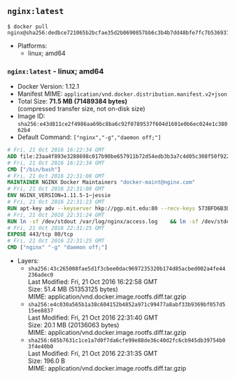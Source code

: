 ## `nginx:latest`

```console
$ docker pull nginx@sha256:dedbce721065b2bcfae35d2b0690857bb6c3b4b7dd48bfe7fc7b53693731beff
```

-	Platforms:
	-	linux; amd64

### `nginx:latest` - linux; amd64

-	Docker Version: 1.12.1
-	Manifest MIME: `application/vnd.docker.distribution.manifest.v2+json`
-	Total Size: **71.5 MB (71489384 bytes)**  
	(compressed transfer size, not on-disk size)
-	Image ID: `sha256:e43d811ce2f4986aa69bc8ba6c92f0789537f604d1601e0b6ec024e1c38062b4`
-	Default Command: `["nginx","-g","daemon off;"]`

```dockerfile
# Fri, 21 Oct 2016 16:22:34 GMT
ADD file:23aa4f893e3288698c017b90be657911b72d54edb3b3a7c4d05c308f50f9228f in / 
# Fri, 21 Oct 2016 16:22:34 GMT
CMD ["/bin/bash"]
# Fri, 21 Oct 2016 22:31:08 GMT
MAINTAINER NGINX Docker Maintainers "docker-maint@nginx.com"
# Fri, 21 Oct 2016 22:31:08 GMT
ENV NGINX_VERSION=1.11.5-1~jessie
# Fri, 21 Oct 2016 22:31:23 GMT
RUN apt-key adv --keyserver hkp://pgp.mit.edu:80 --recv-keys 573BFD6B3D8FBC641079A6ABABF5BD827BD9BF62 	&& echo "deb http://nginx.org/packages/mainline/debian/ jessie nginx" >> /etc/apt/sources.list 	&& apt-get update 	&& apt-get install --no-install-recommends --no-install-suggests -y 						ca-certificates 						nginx=${NGINX_VERSION} 						nginx-module-xslt 						nginx-module-geoip 						nginx-module-image-filter 						nginx-module-perl 						nginx-module-njs 						gettext-base 	&& rm -rf /var/lib/apt/lists/*
# Fri, 21 Oct 2016 22:31:24 GMT
RUN ln -sf /dev/stdout /var/log/nginx/access.log 	&& ln -sf /dev/stderr /var/log/nginx/error.log
# Fri, 21 Oct 2016 22:31:25 GMT
EXPOSE 443/tcp 80/tcp
# Fri, 21 Oct 2016 22:31:25 GMT
CMD ["nginx" "-g" "daemon off;"]
```

-	Layers:
	-	`sha256:43c265008fae5d1f3cbee0dac9697235320b174d85acbed002a4fe44236adec0`  
		Last Modified: Fri, 21 Oct 2016 16:22:58 GMT  
		Size: 51.4 MB (51353125 bytes)  
		MIME: application/vnd.docker.image.rootfs.diff.tar.gzip
	-	`sha256:e4c030a565b1a38c604152b4852a971c99477a8abf33b9369bf057d515ee8837`  
		Last Modified: Fri, 21 Oct 2016 22:31:40 GMT  
		Size: 20.1 MB (20136063 bytes)  
		MIME: application/vnd.docker.image.rootfs.diff.tar.gzip
	-	`sha256:685b7631c1ce1a7d0f7da6cfe99e88de36c40d2fc6cb945db39754b03f4e40b0`  
		Last Modified: Fri, 21 Oct 2016 22:31:35 GMT  
		Size: 196.0 B  
		MIME: application/vnd.docker.image.rootfs.diff.tar.gzip
